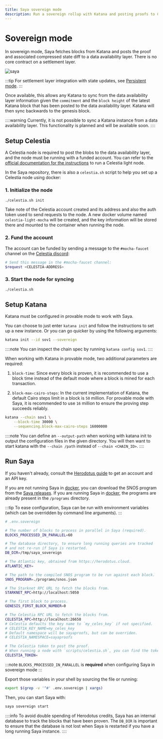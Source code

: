 ```yaml
---
title: Saya sovereign mode
description: Run a sovereign rollup with Katana and posting proofs to Celestia.
---
```


# Sovereign mode

In sovereign mode, Saya fetches blocks from Katana and posts the proof and associated compressed state diff to a data availability layer.
There is no core contract on a settlement layer.

![saya](/toolchain/saya/saya-celestia.png)

:::tip
For settlement layer integration with state updates, see [Persistent mode](/toolchain/saya/persistent).
:::

Once available, this allows any Katana to sync from the data availability layer information given the `commitment` and the `block height` of the latest Katana block that has been posted to the data availability layer.
Katana will then sync backwards to the genesis block.

::::warning
Currently, it is not possible to sync a Katana instance from a data availability layer.
This functionality is planned and will be available soon.
::::

## Setup Celestia

A Celestia node is required to post the blobs to the data availability layer, and the node must be running with a funded account.
You can refer to the [official documentation for the instructions](https://docs.celestia.org/how-to-guides/light-node) to run a Celestia light node.

In the Saya repository, there is also a `celestia.sh` script to help you set up a Celestia node using docker:

### 1. Initialize the node

```bash
./celestia.sh init
```

Take note of the Celestia account created and its address and also the auth token used to send requests to the node.
A new docker volume named `celestia-light-mocha` will be created, and the key information will be stored there and mounted to the container when running the node.

### 2. Fund the account

The account can be funded by sending a message to the `#mocha-faucet` channel on the [Celestia discord](https://discord.com/invite/YsnTPcSfWQ):

```bash
# Send this message in the #mocha-faucet channel:
$request <CELESTIA-ADDRESS>
```

### 3. Start the node for syncing

```bash
./celestia.sh
```

## Setup Katana

Katana must be configured in provable mode to work with Saya.

You can choose to just enter `katana init` and follow the instructions to set up a new instance.
Or you can go quicker by using the following arguments:

```bash
katana init --id sov1 --sovereign
```

::::note
You can inspect the chain spec by running `katana config sov1`.
::::

When working with Katana in provable mode, two additional parameters are required:

1. `block-time`: Since every block is proven, it is recommended to use a block time instead of the default mode where a block is mined for each transaction.

2. `block-max-cairo-steps`: In the current implementation of Katana, the default Cairo steps limit in a block is `50` million.
For provable mode with Saya, it is recommended to use `16` million to ensure the proving step succeeds reliably.

```bash
katana --chain sov1 \
    --block-time 30000 \
    --sequencing.block-max-cairo-steps 16000000
```

::::note
You can define an `--output-path` when working with katana init to output the configuration files in the given directory.
You will then want to start katana with the `--chain /path` instead of `--chain <CHAIN_ID>`.
::::

## Run Saya

If you haven't already, consult the [Herodotus guide](/toolchain/saya) to get an account and an API key.

If you are not running Saya in [docker](https://github.com/dojoengine/saya/pkgs/container/saya), you can download the SNOS program from the [Saya releases](https://github.com/dojoengine/saya/releases).
If you are running Saya in [docker](https://github.com/dojoengine/saya/pkgs/container/saya), the programs are already present in the `/programs` directory.

:::tip
To ease configuration, Saya can be run with environment variables (which can be overridden by command line arguments).
:::

```bash
# .env.sovereign

# The number of blocks to process in parallel in Saya (required).
BLOCKS_PROCESSED_IN_PARALLEL=60

# The database directory, to ensure long running queries are tracked
# and not re-run if Saya is restarted.
DB_DIR=/tmp/saya_sovereign

# The Atlantic key, obtained from https://herodotus.cloud.
ATLANTIC_KEY=

# The path to the compiled SNOS program to be run against each block.
SNOS_PROGRAM=./programs/snos.json

# The Starknet RPC URL to fetch the blocks from.
STARKNET_RPC=http://localhost:5050

# The first block to process.
GENESIS_FIRST_BLOCK_NUMBER=0

# The Celestia RPC URL to fetch the blocks from.
CELESTIA_RPC=http://localhost:26658
# Celestia defaults the key name to `my_celes_key` if not specified.
# CELESTIA_KEY_NAME=my_celes_key
# Default namespace will be sayaproofs, but can be overriden.
# CELESTIA_NAMESPACE=sayaproofs

# The Celestia token to post the proof.
# When running a node with `scripts/celestia.sh`, you can find the token in the logs before the node starts.
CELESTIA_TOKEN=
```

:::note
`BLOCKS_PROCESSED_IN_PARALLEL` is **required** when configuring Saya in sovereign mode
:::

Export those variables in your shell by sourcing the file or running:

```bash
export $(grep -v '^#' .env.sovereign | xargs)
```

Then, you can start Saya with:

```bash
saya sovereign start
```

::::info
To avoid double spending of Herodotus credits, Saya has an internal database to track the blocks that have been proven.
The `DB_DIR` is important to ensure that the database is not lost when Saya is restarted if you have a long running Saya instance.
::::
